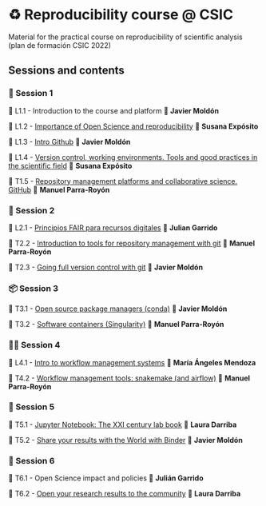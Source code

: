 # :recycle: Reproducibility course @ CSIC

Material for the practical course on reproducibility of scientific analysis (plan de formación CSIC 2022)

## Sessions and contents

### :rocket: Session 1

:beginner: L1.1 - Introduction to the course and platform :pill: **Javier Moldón**

:beginner: L1.2 - [Importance of Open Science and reproducibility](session1/L2.1_Intro_Ciencia_Abierta/OpenScience_Intro_CursoCSIC_Mar2022.pdf) :pill: **Susana Expósito**

:beginner: L1.3 - [Intro Github](session1/T1.3_introduction_github/curso_CSIC_S1_T1.3_intro_github.pdf) :pill: **Javier Moldón**

:beginner: L1.4 - [Version control, working environments. Tools and good practices in the scientific field](session1/L1.4_Ciencia_Abierta_en_la_practica/OpenScience_EnLaPractica_CursoCSIC_Mar2022.pdf) :pill: **Susana Expósito**

:beginner: T1.5 - [Repository management platforms and collaborative science. GitHub](session1/T1.5_github_repositories/README.md) :pill: **Manuel Parra-Royón**

### :musical_note: Session 2

:beginner: L2.1 - [Principios FAIR para recursos digitales](https://zenodo.org/record/6417254#.Yk1WxJpBxUQ) :pill: **Julian Garrido**

:beginner: T2.2 - [Introduction to tools for repository management with git](session2/T2.2_software/README.md) :pill: **Manuel Parra-Royón**

:beginner: T2.3 - [Going full version control with git](session2/T2.3_git/README.md) :pill: **Javier Moldón**


### :package: Session 3

:beginner: T3.1 - [Open source package managers (conda)](session3/T3.1_conda/README.md) :pill: **Javier Moldón**

:beginner: T3.2 - [Software containers (Singularity)](session3/T3.2_singularity/README.md) :pill: **Manuel Parra-Royón**

### :biking_woman: Session 4

:beginner: L4.1 - [Intro to workflow management systems](session4/L4.1_workflow/workflowmanagement.pdf) :pill: **María Ángeles Mendoza**

:beginner: T4.2 - [Workflow management tools: snakemake (and airflow)](session4/T4.2_workflowtools/README.md) :pill: **Manuel Parra-Royón**

### :dancer: Session 5

:beginner: T5.1 - [Jupyter Notebook: The XXI century lab book](session5/T5.1_jupyter/jupyter_notebooks.md) :pill: **Laura Darriba**

:beginner: T5.2 - [Share your results with the World with Binder](session5/T5.2_binder/binder.md) :pill: **Javier Moldón**

### :dancer: Session 6

:beginner: T6.1 - Open Science impact and policies :pill: **Julián Garrido**

:beginner: T6.2 - [Open your research results to the community](session6/T6.2_open_results/Open_your_results_to_the_community.pdf) :pill: **Laura Darriba**


